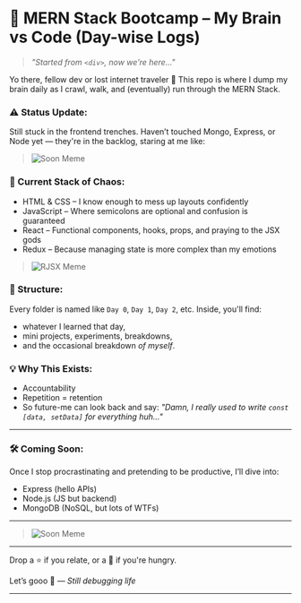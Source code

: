 # 🧠 MERN Stack Bootcamp – My Brain vs Code (Day-wise Logs)

> *"Started from `<div>`, now we’re here..."*

Yo there, fellow dev or lost internet traveler 👋
This repo is where I dump my brain daily as I crawl, walk, and (eventually) run through the MERN Stack.

### ⚠️ Status Update:

Still stuck in the frontend trenches. Haven’t touched Mongo, Express, or Node yet — they're in the backlog, staring at me like:

> ![Soon Meme](https://media.giphy.com/media/3oKIPwoeGErMmaI43C/giphy.gif)

### 🧩 Current Stack of Chaos:

* HTML & CSS – I know enough to mess up layouts confidently
* JavaScript – Where semicolons are optional and confusion is guaranteed
* React – Functional components, hooks, props, and praying to the JSX gods
* Redux – Because managing state is more complex than my emotions
> ![RJSX Meme](https://miro.medium.com/v2/resize:fit:1400/0*6CWRYOmR4sAaIAoH.jpg)
### 📁 Structure:

Every folder is named like `Day 0`, `Day 1`, `Day 2`, etc.
Inside, you'll find:

* whatever I learned that day,
* mini projects, experiments, breakdowns,
* and the occasional breakdown *of myself*.

### 💡 Why This Exists:

* Accountability
* Repetition = retention
* So future-me can look back and say: *"Damn, I really used to write `const [data, setData]` for everything huh..."*

---

### 🛠️ Coming Soon:

Once I stop procrastinating and pretending to be productive, I’ll dive into:

* Express (hello APIs)
* Node.js (JS but backend)
* MongoDB (NoSQL, but lots of WTFs)

---
> ![Soon Meme](https://media2.dev.to/dynamic/image/width=800%2Cheight=%2Cfit=scale-down%2Cgravity=auto%2Cformat=auto/https%3A%2F%2Fdev-to-uploads.s3.amazonaws.com%2Fuploads%2Farticles%2Fbvdrldsnjhoovemg6z4f.gif)
---
Drop a ⭐ if you relate, or a 🍕 if you're hungry.

Let’s gooo 🚀
*— Still debugging life*

---